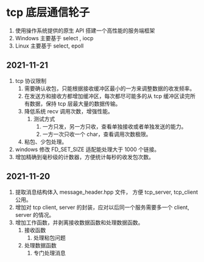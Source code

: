 # tcp 底层通信轮子
1. 使用操作系统提供的原生 API 搭建一个高性能的服务端框架
2. Windows 主要基于 select , iocp
3. Linux 主要基于 select, epoll

## 2021-11-21
1. tcp 协议限制
   1. 需要确认收包，只能根据接收缓冲区最小的一方来调整数据的收发频率。
   2. 在发送方和接收方都增加缓冲区，每次都尽可能多的从 tcp 缓冲区读完所有数据，保持 tcp 层最大量的数据传输。
   3. 降低系统 recv 调用次数，增强性能。
      1. 测试方式
         1. 一方只发，另一方只收，查看单独接收或者单独发送的能力。
         2. 一方一次只收一个 char，查看调用次数极限。
   4. 粘包、少包处理。
2. windows 修改 FD_SET_SIZE 适配能处理大于 1000 个链接。
3. 增加精确到毫秒级的计数器，方便统计每秒的收发包次数。

## 2021-11-20 
1. 提取消息结构体入 message_header.hpp 文件， 方便 tcp_server, tcp_client 公用。
2. 增加对 tcp client, server 的封装，应对以后同一个服务需要多一个 client, server 的情况。
3. 增加工作函数，并剥离接收数据函数和处理数据函数。
   1. 接收函数 
      1. 处理粘包问题 
   2. 处理数据函数
      1. 专门处理消息
      
